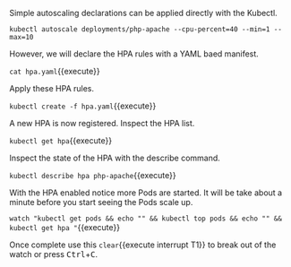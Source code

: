 Simple autoscaling declarations can be applied directly with the Kubectl.

`kubectl autoscale deployments/php-apache --cpu-percent=40 --min=1 --max=10`

However, we will declare the HPA rules with a YAML baed manifest.

`cat hpa.yaml`{{execute}}

Apply these HPA rules.

`kubectl create -f hpa.yaml`{{execute}}

A new HPA is now registered. Inspect the HPA list.

`kubectl get hpa`{{execute}}

Inspect the state of the HPA with the describe command.

`kubectl describe hpa php-apache`{{execute}}

With the HPA enabled notice more Pods are started. It will be take about a minute before you start seeing the Pods scale up.

`watch "kubectl get pods && echo "" && kubectl top pods && echo "" && kubectl get hpa "`{{execute}}

Once complete use this ```clear```{{execute interrupt T1}} to break out of the watch or press <kbd>Ctrl</kbd>+<kbd>C</kbd>.
